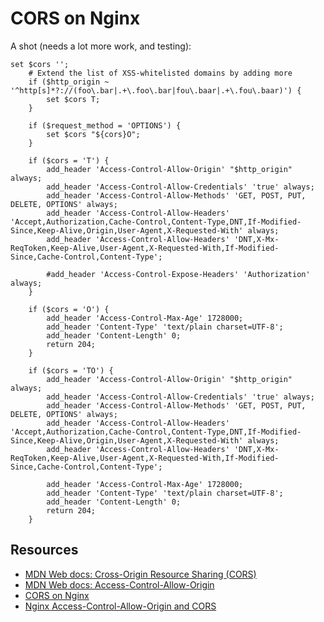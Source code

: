 # CORS on Nginx

A shot (needs a lot more work, and testing):

```text
set $cors '';
    # Extend the list of XSS-whitelisted domains by adding more
    if ($http_origin ~ '^http[s]*?://(foo\.bar|.+\.foo\.bar|fou\.baar|.+\.fou\.baar)') {
        set $cors T;
    }

    if ($request_method = 'OPTIONS') {
        set $cors "${cors}O";
    }

    if ($cors = 'T') {
        add_header 'Access-Control-Allow-Origin' "$http_origin" always;
        add_header 'Access-Control-Allow-Credentials' 'true' always;
        add_header 'Access-Control-Allow-Methods' 'GET, POST, PUT, DELETE, OPTIONS' always;
        add_header 'Access-Control-Allow-Headers' 'Accept,Authorization,Cache-Control,Content-Type,DNT,If-Modified-Since,Keep-Alive,Origin,User-Agent,X-Requested-With' always;
        add_header 'Access-Control-Allow-Headers' 'DNT,X-Mx-ReqToken,Keep-Alive,User-Agent,X-Requested-With,If-Modified-Since,Cache-Control,Content-Type';

        #add_header 'Access-Control-Expose-Headers' 'Authorization' always;
    }

    if ($cors = 'O') {
        add_header 'Access-Control-Max-Age' 1728000;
        add_header 'Content-Type' 'text/plain charset=UTF-8';
        add_header 'Content-Length' 0;
        return 204;
    }

    if ($cors = 'TO') {
        add_header 'Access-Control-Allow-Origin' "$http_origin" always;
        add_header 'Access-Control-Allow-Credentials' 'true' always;
        add_header 'Access-Control-Allow-Methods' 'GET, POST, PUT, DELETE, OPTIONS' always;
        add_header 'Access-Control-Allow-Headers' 'Accept,Authorization,Cache-Control,Content-Type,DNT,If-Modified-Since,Keep-Alive,Origin,User-Agent,X-Requested-With' always;
        add_header 'Access-Control-Allow-Headers' 'DNT,X-Mx-ReqToken,Keep-Alive,User-Agent,X-Requested-With,If-Modified-Since,Cache-Control,Content-Type';

        add_header 'Access-Control-Max-Age' 1728000;
        add_header 'Content-Type' 'text/plain charset=UTF-8';
        add_header 'Content-Length' 0;
        return 204;
    }
```

## Resources

* [MDN Web docs: Cross-Origin Resource Sharing (CORS)](https://developer.mozilla.org/en-US/docs/Web/HTTP/CORS)
* [MDN Web docs: Access-Control-Allow-Origin](https://developer.mozilla.org/en-US/docs/Web/HTTP/Headers/Access-Control-Allow-Origin)
* [CORS on Nginx](https://enable-cors.org/server_nginx.html)
* [Nginx Access-Control-Allow-Origin and CORS](https://distinctplace.com/2017/04/17/nginx-access-control-allow-origin-cors/)
